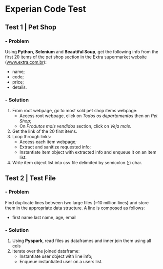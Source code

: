# Experian Code Test

## Test 1 | Pet Shop

### - Problem

Using **Python**, **Selenium** and **Beautiful Soup**, get the following info
from the first 20 items of the pet shop section in the Extra supermarket website
(www.extra.com.br):

* name;
* code;
* price;
* details.

### - Solution

1. From root webpage, go to most sold pet shop items webpage:
   - Access root webpage, click on *Todos os departamentos* then on *Pet Shop*;
   - On *Produtos mais vendidos* section, click on *Veja mais*.
2. Get the link of the 20 first items.
3. Loop through links:
   - Access each item webpage;
   - Extract and sanitize requested info;
   - Instantiate item object with extracted info and enqueue it on an item list.
4. Write item object list into csv file delimited by semicolon (;) char.

## Test 2 | Test File

### - Problem

Find duplicate lines between two large files (~10 million lines) and store them
in the appropriate data structure. A line is composed as follows:

* first name last name, age, email

### - Solution

1. Using **Pyspark**, read files as dataframes and inner join them using all cols
2. Iterate over the joined dataframe:
   - Instantiate user object with line info;
   - Enqueue instantiated user on a users list.
